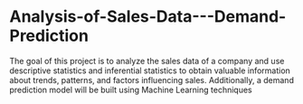 # Analysis-of-Sales-Data---Demand-Prediction
The goal of this project is to analyze the sales data of a company and use descriptive statistics and inferential statistics to obtain valuable information about trends, patterns, and factors influencing sales. Additionally, a demand prediction model will be built using Machine Learning techniques
